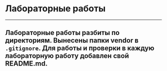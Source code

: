 # Лабораторные работы
***
Лабораторные работы разбиты по директориям. 
Вынесены папки vendor в `.gitignore`.
Для работы и проверки в каждую лабораторную работу добавлен свой README.md.
- 